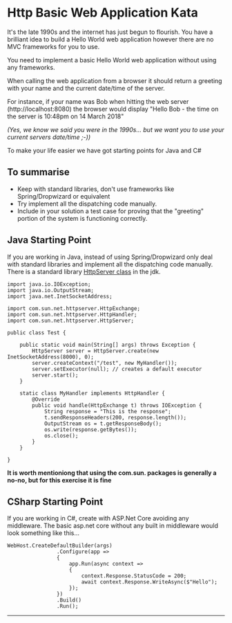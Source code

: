 # Http Basic Web Application Kata

It's the late 1990s and the internet has just begun to flourish. You have a brilliant idea to build a Hello World web application however there are no MVC frameworks for you to use.

You need to implement a basic Hello World web application without using any frameworks. 

When calling the web application from a browser it should return a greeting with your name and the current date/time of the server. 

For instance, if your name was Bob when hitting the web server (http://localhost:8080) the browser would display "Hello Bob - the time on the server is 10:48pm on 14 March 2018" 

_(Yes, we know we said you were in the 1990s... but we want you to use your current servers date/time ;-))_

To make your life easier we have got starting points for Java and C#

## To summarise 

* Keep with standard libraries, don't use frameworks like Spring/Dropwizard or equivalent  
* Try implement all the dispatching code manually.  
* Include in your solution a test case for proving that the "greeting" portion of the system is functioning correctly.  

## Java Starting Point

If you are working in Java, instead of using Spring/Dropwizard only deal with standard libraries and implement all the dispatching code manually. There is a standard library [HttpServer class](https://docs.oracle.com/javase/8/docs/jre/api/net/httpserver/spec/com/sun/net/httpserver/HttpServer.html) in the jdk.  

~~~
import java.io.IOException;
import java.io.OutputStream;
import java.net.InetSocketAddress;

import com.sun.net.httpserver.HttpExchange;
import com.sun.net.httpserver.HttpHandler;
import com.sun.net.httpserver.HttpServer;

public class Test {

    public static void main(String[] args) throws Exception {
        HttpServer server = HttpServer.create(new InetSocketAddress(8000), 0);
        server.createContext("/test", new MyHandler());
        server.setExecutor(null); // creates a default executor
        server.start();
    }

    static class MyHandler implements HttpHandler {
        @Override
        public void handle(HttpExchange t) throws IOException {
            String response = "This is the response";
            t.sendResponseHeaders(200, response.length());
            OutputStream os = t.getResponseBody();
            os.write(response.getBytes());
            os.close();
        }
    }

}
~~~

__It is worth mentioniong that using the com.sun. packages is generally a no-no, but for this exercise it is fine__

## CSharp Starting Point

If you are working in C#, create with ASP.Net Core avoiding any middleware. The basic asp.net core without any built in middleware would look something like this...

~~~
WebHost.CreateDefaultBuilder(args)
                .Configure(app =>
                {
                    app.Run(async context =>
                    {
                        context.Response.StatusCode = 200;
                        await context.Response.WriteAsync($"Hello");
                    });
                })
                .Build()
                .Run();
~~~

----------------------------------------------------------------------

